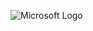 ![Microsoft Logo](http://blogs.microsoft.com/wp-content/uploads/2012/08/8867.Microsoft_5F00_Logo_2D00_for_2D00_screen.jpg)
